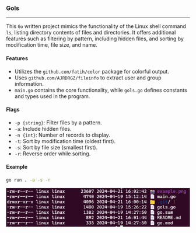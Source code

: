 ### Gols
---

This `Go` written project mimics the functionality of the Linux shell command `ls`, listing directory contents of files and directories. It offers additional features such as filtering by pattern, including hidden files, and sorting by modification time, file size, and name. 

#### Features

- Utilizes the `github.com/fatih/color` package for colorful output.
- Uses `github.com/AJRDRGZ/fileinfo` to extract user and group information.
- `main.go` contains the core functionality, while `gols.go` defines constants and types used in the program.

#### Flags

- `-p {string}`: Filter files by a pattern.
- `-a`: Include hidden files.
- `-n {int}`: Number of records to display.
- `-t`: Sort by modification time (oldest first).
- `-s`: Sort by file size (smallest first).
- `-r`: Reverse order while sorting.

#### Example

```bash
go run . -a -s -r
```

![example image](example.png)